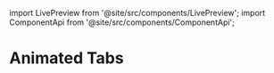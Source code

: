 <!--
SPDX-FileCopyrightText: 2022 Siemens AG

SPDX-License-Identifier: MIT
-->

import LivePreview from '@site/src/components/LivePreview';
import ComponentApi from '@site/src/components/ComponentApi';

# Animated Tabs

<LivePreview name="animated-tabs" height="18rem"></LivePreview>

<ComponentApi name="cui-animated-tabs"></ComponentApi>
<ComponentApi name="cui-animated-tab"></ComponentApi>

<ComponentApi name="ix-animated-tabs"></ComponentApi>
<ComponentApi name="ix-animated-tab"></ComponentApi>
